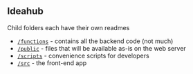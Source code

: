 ## Ideahub

Child folders each have their own readmes

- [`/functions`](https://github.com/canonical-web-and-design/ideahub/tree/master/functions) - contains all the backend code (not much)
- [`/public`](https://github.com/canonical-web-and-design/ideahub/tree/master/public) - files that will be available as-is on the web server
- [`/scripts`](https://github.com/canonical-web-and-design/ideahub/tree/master/scripts) - convenience scripts for developers
- [`/src`](https://github.com/canonical-web-and-design/ideahub/tree/master/src) - the front-end app
